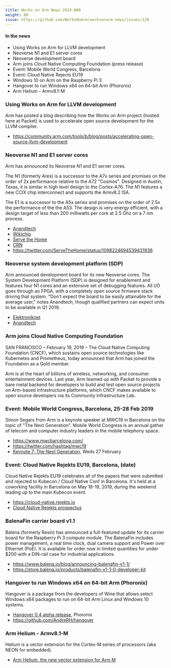 ```yaml
---
title: Works on Arm News 2019-W08
weight: 08
issue: https://github.com/WorksOnArm/worksonarm-news/issues/129
---
```


#### In the news

* Using Works on Arm for LLVM development
* Neoverse N1 and E1 server cores
* Neoverse development board
* Arm joins Cloud Native Computing Foundation (press release)
* Event: Mobile World Congress, Barcelona
* Event: Cloud Native Rejects EU19
* Windows 10 on Arm on the Raspberry Pi 3
* Hangover to run Windows x64 on 64-bit Arm (Phoronix)
* Arm Helium - Armv8.1-M

### Using Works on Arm for LLVM development

Arm has posted a blog describing how the Works on Arm project
(hosted here at Packet) is used to accelerate open source development
for the LLVM compiler.

* https://community.arm.com/tools/b/blog/posts/accelerating-open-source-llvm-development

### Neoverse N1 and E1 server cores

Arm has announced its Neoverse N1 and E1 server cores.

The N1 (formerly Ares) is a successor to the A7x series and promises
on the order of 2x performance relative to the A72 "Cosmos". Designed
in Austin, Texas, it is similar in high level design to the Cortex-A76.
The N1 features a new CCIX chip interconnect and supports the Armv8.2 ISA.

The E1 is a successor to the
A5x series and promises on the order of 2.5x the performance of the the A53.
The design is very energy efficient, with a design target of less than 200 
milliwatts per core at 2.5 Ghz on a 7 nm process.

* [Anandtech](https://www.anandtech.com/show/13959/arm-announces-neoverse-n1-platform)
* [Wikichip](https://fuse.wikichip.org/news/2075/arm-launches-new-neoverse-n1-and-e1-server-cores/)
* [Serve the Home](https://www.servethehome.com/arm-neoverse-n-e-tech-day/)
* [CRN](https://www.crn.com/arm-takes-on-intel-with-neoverse-platforms-for-edge-cloud-and-5g)
* https://twitter.com/ServeTheHome/status/1098224694539431936

### Neoverse system development platform (SDP)

Arm announced development board for its new Neoverse cores.
The System Development Platform (SDP)
is designed for enablement and features four N1
cores and an extensive set of debugging features.
All I/O goes through an FPGA, with a completely
open source firmware stack driving that system.
"Don't expect the board to be easily attainable
for the average user," notes Anandtech, though
qualified partners can expect units to be available in Q1 2019.

* [Elektroniknet](https://www.elektroniknet.de/international/for-cloud-and-infrastructure-this-is-arms-neoverse-universe-162546-Seite-5.html)
* [Anandtech](https://www.anandtech.com/show/13959/arm-announces-neoverse-n1-platform/7)

### Arm joins Cloud Native Computing Foundation

SAN FRANCISCO – February 19, 2019 – The Cloud Native Computing Foundation 
(CNCF), which sustains open source technologies like Kubernetes and 
Prometheus, today announced that Arm has joined the Foundation as a Gold 
member.
    
Arm is at the heart of billions of wireless, networking, and consumer 
entertainment devices. Last year, Arm teamed up with Packet to provide a 
bare metal backend for developers to build and test open source projects on 
Arm-based infrastructure platforms, which CNCF makes available to open 
source developers via its Community Infrastructure Lab.

### Event: Mobile World Congress, Barcelona, 25-28 Feb 2019

Simon Segars from Arm is a keynote speaker at MWC19
in Barcelona on the topic of "The Next Generation".
Mobile World Congress is an annual gather of telecom
and computer industry leaders in the mobile telephony space.

* https://www.mwcbarcelona.com/
* https://twitter.com/hashtag/mwc19
* [Keynote 7: The Next Generation](https://www.mwcbarcelona.com/session/keynote-7-the-next-generation/), Weds 27 February

### Event: Cloud Native Rejekts EU19, Barcelona, (date)

Cloud Native Rejekts EU19 celebrates all of the papers
that were submitted and rejected to Kubecon / Cloud Native Conf
in Barcelona. It's held at a coworking facility in Barcelona
on May 18-19, 2019, during the weekend leading up to the main Kubecon event.

* https://cloud-native.rejekts.io
* [Cloud Native Rejekts prospectus](https://cloud-native.rejekts.io/Sponsorship%20Prospectus:%20Cloud%20Native%20Rejekts%202019.pdf)

### BalenaFin carrier board v1.1

Balena (formerly Resin) has announced a full-featured
update for its carrier board for the Raspberry Pi 3
compute module. The BalenaFin includes power management,
a real time clock, dual camera support and Power over
Ethernet (PoE). It is available for order now in limited
quantities for under $200 with a DIN-rail case for 
industrial applications.

* https://www.balena.io/blog/announcing-balenafin-v1-1/
* https://store.balena.io/products/balenafin-v1-1-0-developer-kit

### Hangover to run Windows x64 on 64-bit Arm (Phoronix)

Hangover is a package from the developers of Wine that
allows select Windows x64 packages to run on 64-bit Arm
Linux and Windows 10 systems.

* [Hangover 0.4 alpha release](https://www.phoronix.com/scan.php?page=news_item&px=Hangover-0.4-Alpha-Released), Phoronix
* https://github.com/AndreRH/hangover

### Arm Helium - Armv8.1-M

Helium is a vector extension for the Cortex-M series of
processors (aka NEON for embedded).

* [Arm Helium, the new vector extension for Arm M](https://community.arm.com/processors/b/blog/posts/arm-helium-the-new-vector-extension-for-arm-m-profile-architecture)
    
